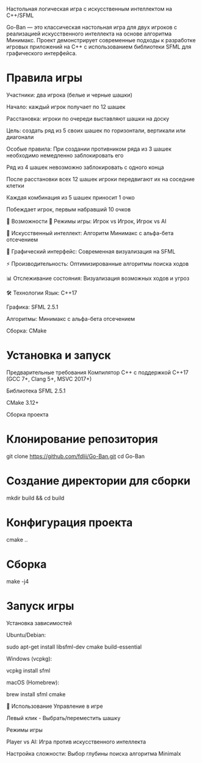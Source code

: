 
Настольная логическая игра с искусственным интеллектом на C++/SFML

</div>
Go-Ban — это классическая настольная игра для двух игроков с реализацией искусственного интеллекта на основе алгоритма Минимакс. Проект демонстрирует современные подходы к разработке игровых приложений на C++ с использованием библиотеки SFML для графического интерфейса.

# Правила игры
Участники: два игрока (белые и черные шашки)

Начало: каждый игрок получает по 12 шашек

Расстановка: игроки по очереди выставляют шашки на доску

Цель: создать ряд из 5 своих шашек по горизонтали, вертикали или диагонали

Особые правила:
При создании противником ряда из 3 шашек необходимо немедленно заблокировать его

Ряд из 4 шашек невозможно заблокировать с одного конца

После расстановки всех 12 шашек игроки передвигают их на соседние клетки

Каждая комбинация из 5 шашек приносит 1 очко

Побеждает игрок, первым набравший 10 очков

🚀 Возможности
🎯 Режимы игры: Игрок vs Игрок, Игрок vs AI

🤖 Искусственный интеллект: Алгоритм Минимакс с альфа-бета отсечением

🎨 Графический интерфейс: Современная визуализация на SFML

⚡ Производительность: Оптимизированные алгоритмы поиска ходов

📊 Отслеживание состояния: Визуализация возможных ходов и угроз

🛠️ Технологии
Язык: C++17

Графика: SFML 2.5.1

Алгоритмы: Минимакс с альфа-бета отсечением

Сборка: CMake

# Установка и запуск
Предварительные требования
Компилятор C++ с поддержкой C++17 (GCC 7+, Clang 5+, MSVC 2017+)

Библиотека SFML 2.5.1

CMake 3.12+

Сборка проекта
# Клонирование репозитория
git clone https://github.com/fdlii/Go-Ban.git
cd Go-Ban

# Создание директории для сборки
mkdir build && cd build

# Конфигурация проекта
cmake ..

# Сборка
make -j4

# Запуск игры
Установка зависимостей

Ubuntu/Debian:

sudo apt-get install libsfml-dev cmake build-essential

Windows (vcpkg):

vcpkg install sfml

macOS (Homebrew):

brew install sfml cmake

🎯 Использование
Управление в игре

Левый клик - Выбрать/переместить шашку

Режимы игры

Player vs AI: Игра против искусственного интеллекта

Настройка сложности: Выбор глубины поиска алгоритма Minimalx
